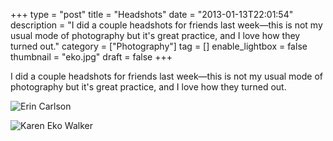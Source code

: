 +++
type = "post"
title = "Headshots"
date = "2013-01-13T22:01:54"
description = "I did a couple headshots for friends last week&#8212;this is not my usual mode of photography but it's great practice, and I love how they turned out."
category = ["Photography"]
tag = []
enable_lightbox = false
thumbnail = "eko.jpg"
draft = false
+++

<p>I did a couple headshots for friends last week&mdash;this is not my usual mode of photography but it's great practice, and I love how they turned out.</p>
<p><img style="display:block; margin-left:auto; margin-right:auto;" src="erin.jpg" alt="Erin Carlson" title="erin.jpg" border="0"   /></p>
<p><img style="display:block; margin-left:auto; margin-right:auto;" src="eko.jpg" alt="Karen Eko Walker" title="eko.jpg" border="0"   /></p>
